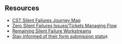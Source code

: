 


## Resources
- [CST Silent Failures Journey Map](https://app.mural.co/t/departmentofveteransaffairs9999/m/departmentofveteransaffairs9999/1727291362631/d858abe176f90441de772a4b35ddf9412918053b?sender=ua8d1f105fba69675aba15464)
- [Zero Silent Failures Issues/Tickets Managing Flow](https://app.mural.co/t/departmentofveteransaffairs9999/m/departmentofveteransaffairs9999/1727392241472/ff14036aadadd12d211990fa217340424a24b8b4?sender=ua8d1f105fba69675aba15464)
- [Remaining Silent Failure Workstreams](https://app.mural.co/t/departmentofveteransaffairs9999/m/departmentofveteransaffairs9999/1728570278019/e94954bffca9187b11a912f82c622c5e75f521da?wid=0-1728595790780&outline=open&sender=ua8d1f105fba69675aba15464)
- [Stay informed of their form submission statu](https://design.va.gov/patterns/help-users-to/stay-informed-of-their-application-status#recovering-from-an-action-needed-notification-failure)s
